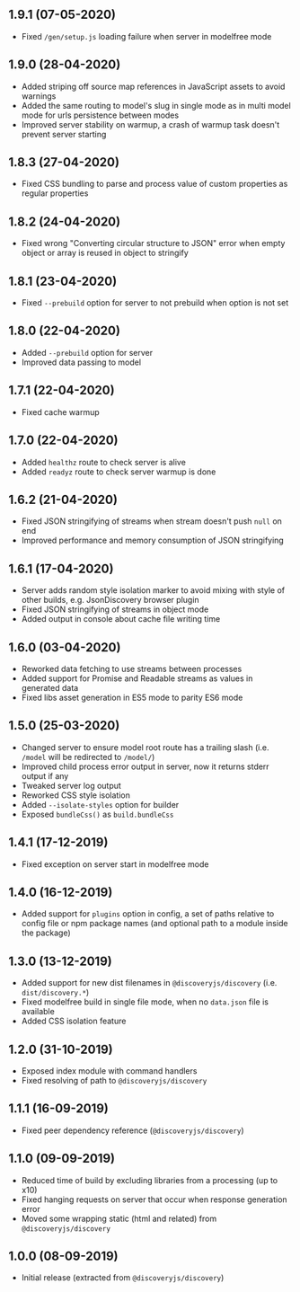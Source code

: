 ## 1.9.1 (07-05-2020)

- Fixed `/gen/setup.js` loading failure when server in modelfree mode

## 1.9.0 (28-04-2020)

- Added striping off source map references in JavaScript assets to avoid warnings
- Added the same routing to model's slug in single mode as in multi model mode for urls persistence between modes
- Improved server stability on warmup, a crash of warmup task doesn't prevent server starting

## 1.8.3 (27-04-2020)

- Fixed CSS bundling to parse and process value of custom properties as regular properties

## 1.8.2 (24-04-2020)

- Fixed wrong "Converting circular structure to JSON" error when empty object or array is reused in object to stringify

## 1.8.1 (23-04-2020)

- Fixed `--prebuild` option for server to not prebuild when option is not set

## 1.8.0 (22-04-2020)

- Added `--prebuild` option for server
- Improved data passing to model

## 1.7.1 (22-04-2020)

- Fixed cache warmup

## 1.7.0 (22-04-2020)

- Added `healthz` route to check server is alive
- Added `readyz` route to check server warmup is done

## 1.6.2 (21-04-2020)

- Fixed JSON stringifying of streams when stream doesn't push `null` on end
- Improved performance and memory consumption of JSON stringifying

## 1.6.1 (17-04-2020)

- Server adds random style isolation marker to avoid mixing with style of other builds, e.g. JsonDiscovery browser plugin
- Fixed JSON stringifying of streams in object mode
- Added output in console about cache file writing time

## 1.6.0 (03-04-2020)

- Reworked data fetching to use streams between processes
- Added support for Promise and Readable streams as values in generated data
- Fixed libs asset generation in ES5 mode to parity ES6 mode

## 1.5.0 (25-03-2020)

- Changed server to ensure model root route has a trailing slash (i.e. `/model` will be redirected to `/model/`)
- Improved child process error output in server, now it returns stderr output if any
- Tweaked server log output
- Reworked CSS style isolation
- Added `--isolate-styles` option for builder
- Exposed `bundleCss()` as `build.bundleCss`

## 1.4.1 (17-12-2019)

- Fixed exception on server start in modelfree mode

## 1.4.0 (16-12-2019)

- Added support for `plugins` option in config, a set of paths relative to config file or npm package names (and optional path to a module inside the package)

## 1.3.0 (13-12-2019)

- Added support for new dist filenames in `@discoveryjs/discovery` (i.e. `dist/discovery.*`)
- Fixed modelfree build in single file mode, when no `data.json` file is available
- Added CSS isolation feature

## 1.2.0 (31-10-2019)

- Exposed index module with command handlers
- Fixed resolving of path to `@discoveryjs/discovery`

## 1.1.1 (16-09-2019)

- Fixed peer dependency reference (`@discoveryjs/discovery`)

## 1.1.0 (09-09-2019)

- Reduced time of build by excluding libraries from a processing (up to x10)
- Fixed hanging requests on server that occur when response generation error
- Moved some wrapping static (html and related) from `@discoveryjs/discovery`

## 1.0.0 (08-09-2019)

- Initial release (extracted from `@discoveryjs/discovery`)
